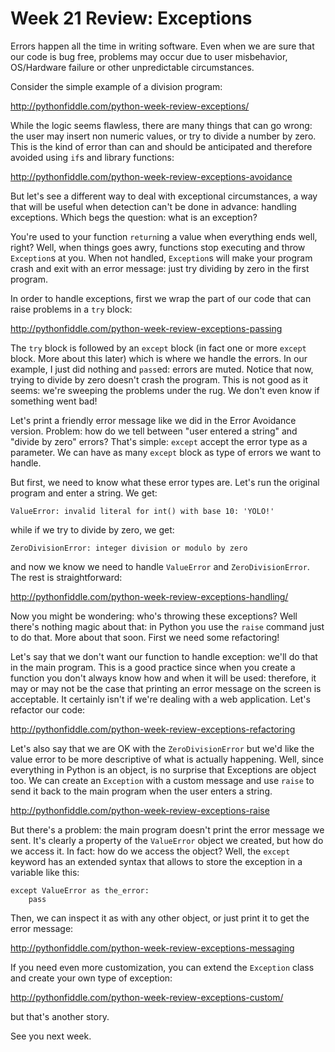 Week 21 Review: Exceptions
============

Errors happen all the time in writing software. Even when we are sure that our code is bug free, problems may occur
due to user misbehavior, OS/Hardware failure or other unpredictable circumstances.

Consider the simple example of a division program:

http://pythonfiddle.com/python-week-review-exceptions/

While the logic seems flawless, there are many things that can go wrong: the user may insert non numeric values,
or try to divide a number by zero. This is the kind of error than can and should be anticipated and therefore avoided
using `if`s and library functions:

http://pythonfiddle.com/python-week-review-exceptions-avoidance

But let's see a different way to deal with exceptional circumstances, a way that will be useful when detection can't
be done in advance: handling exceptions. Which begs the question: what is an exception?

You're used to your function `return`ing a value when everything ends well, right? Well, when things goes awry,
functions stop executing and throw `Exception`s at you. When not handled, `Exception`s will make your program crash and
exit with an error message: just try dividing by zero in the first program.

In order to handle exceptions, first we wrap the part of our code that can raise problems in a `try` block:

http://pythonfiddle.com/python-week-review-exceptions-passing

The `try` block is followed by an `except` block (in fact one or more `except` block. More about this later)
which is where we handle the errors. In our example, I just did
nothing and `pass`ed: errors are muted. Notice that now, trying to divide by zero doesn't crash the program.
This is not good as it seems: we're sweeping the problems under the rug. We don't even know if something went bad!

Let's print a friendly error message like we did in the Error Avoidance version. Problem: how do we tell between
"user entered a string" and "divide by zero" errors? That's simple: `except` accept the error type as a parameter.
We can have as many `except` block as type of errors we want to handle.

But first, we need to know what these error types are. Let's run the original program and enter a string. We get:

    ValueError: invalid literal for int() with base 10: 'YOLO!'
    
while if we try to divide by zero, we get:

    ZeroDivisionError: integer division or modulo by zero
    
and now we know we need to handle `ValueError` and `ZeroDivisionError`. The rest is straightforward:

http://pythonfiddle.com/python-week-review-exceptions-handling/

Now you might be wondering: who's throwing these exceptions? Well there's nothing magic about that: in Python you
use the `raise` command just to do that. More about that soon. First we need some refactoring!

Let's say that we don't want our function to handle exception: we'll do that in the main program. This is a good
practice since when you create a function you don't always know how and when it will be used: therefore, it may
or may not be the case that printing an error message on the screen is acceptable. It certainly isn't if we're
dealing with a web application. Let's refactor our code:

http://pythonfiddle.com/python-week-review-exceptions-refactoring

Let's also say that we are OK with the `ZeroDivisionError` but we'd like the value error to be more descriptive
of what is actually happening. Well, since everything in Python is an object, is no surprise that Exceptions
are object too. We can create an `Exception` with a custom message and use `raise` to send it back to the main
program when the user enters a string.

http://pythonfiddle.com/python-week-review-exceptions-raise

But there's a problem: the main program doesn't print the error message we sent. It's clearly a property of
the `ValueError` object we created, but how do we access it. In fact: how do we access the object? Well,
the `except` keyword has an extended syntax that allows to store the exception in a variable like this:

    except ValueError as the_error:
        pass

Then, we can inspect it as with any other object, or just print it to get the error message:

http://pythonfiddle.com/python-week-review-exceptions-messaging

If you need even more customization, you can extend the `Exception` class and create your own type of
exception:

http://pythonfiddle.com/python-week-review-exceptions-custom/

but that's another story.

See you next week.
